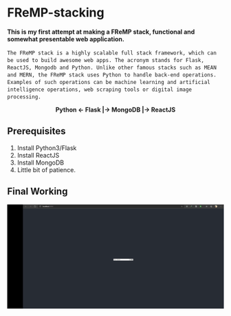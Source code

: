 # FReMP-stacking

**This is my first attempt at making a FReMP stack, functional and somewhat presentable web application.**

`The FReMP stack is a highly scalable full stack framework, which can be used to build awesome web apps. The acronym stands for Flask, ReactJS, Mongodb and Python. Unlike other famous stacks such as MEAN and MERN, the FReMP stack uses Python to handle back-end operations. Examples of such operations can be machine learning and artificial intelligence operations, web scraping tools or digital image processing.`

<p align="center">
    <strong>Python <- Flask |-> MongoDB |-> ReactJS</strong>
</p>

## Prerequisites

1. Install Python3/Flask
1. Install ReactJS
1. Install MongoDB
1. Little bit of patience.

## Final Working

<p align="center">
    <img width='800' src="assets\FReMP1.gif">
</p>
